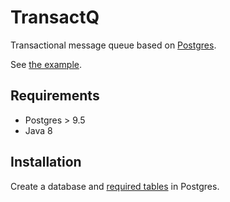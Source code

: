 TransactQ
=========

Transactional message queue based on [Postgres](https://www.postgresql.org/).

See [the example](src/main/java/com/jstructure/transactq/example).

## Requirements

- Postgres > 9.5
- Java 8

## Installation

Create a database and [required tables](src/main/resources/tables.sql) in Postgres.

